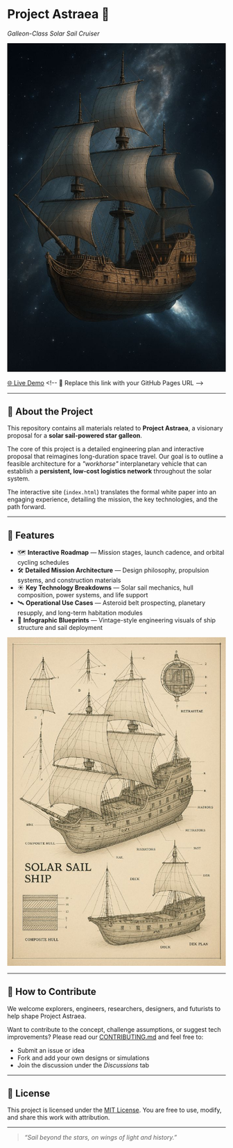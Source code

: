 # Project Astraea 🚀  
*Galleon-Class Solar Sail Cruiser*

![Project Astraea Concept](./Project%20Astraea%20Concept.jpg)

[🌐 Live Demo]([https://yourusername.github.io/project-astraea](https://github.com/Sxript1/Project-Astraea)) <!-- 🔧 Replace this link with your GitHub Pages URL -->

---

## 🌌 About the Project

This repository contains all materials related to **Project Astraea**, a visionary proposal for a **solar sail-powered star galleon**.

The core of this project is a detailed engineering plan and interactive proposal that reimagines long-duration space travel. Our goal is to outline a feasible architecture for a *"workhorse"* interplanetary vehicle that can establish a **persistent, low-cost logistics network** throughout the solar system.

The interactive site (`index.html`) translates the formal white paper into an engaging experience, detailing the mission, the key technologies, and the path forward.

---

## 🚢 Features

- 🗺️ **Interactive Roadmap** — Mission stages, launch cadence, and orbital cycling schedules  
- 🛠️ **Detailed Mission Architecture** — Design philosophy, propulsion systems, and construction materials  
- ☀️ **Key Technology Breakdowns** — Solar sail mechanics, hull composition, power systems, and life support  
- 🛰️ **Operational Use Cases** — Asteroid belt prospecting, planetary resupply, and long-term habitation modules  
- 📜 **Infographic Blueprints** — Vintage-style engineering visuals of ship structure and sail deployment  

![Project Astraea Infographic](./Project%20Astraea%20Infographic.jpg)

---

## 🤝 How to Contribute

We welcome explorers, engineers, researchers, designers, and futurists to help shape Project Astraea.

Want to contribute to the concept, challenge assumptions, or suggest tech improvements? Please read our [CONTRIBUTING.md](CONTRIBUTING.md) and feel free to:
- Submit an issue or idea  
- Fork and add your own designs or simulations  
- Join the discussion under the *Discussions* tab  

---

## 📄 License

This project is licensed under the [MIT License](LICENSE). You are free to use, modify, and share this work with attribution.

---

> *“Sail beyond the stars, on wings of light and history.”*

